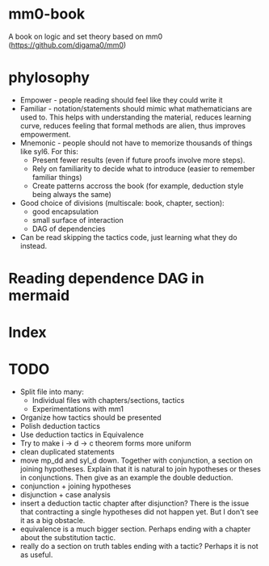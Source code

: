 # mm0-book

A book on logic and set theory based on mm0 (https://github.com/digama0/mm0)

# phylosophy

* Empower - people reading should feel like they could write it
* Familiar - notation/statements should mimic what mathematicians are used to.
  This helps with understanding the material, reduces learning curve, reduces feeling that
  formal methods are alien, thus improves empowerment.
* Mnemonic - people should not have to memorize thousands of things like syl6. For this:
  * Present fewer results (even if future proofs involve more steps).
  * Rely on familiarity to decide what to introduce (easier to remember familiar things)
  * Create patterns accross the book (for example, deduction style being always the same)
* Good choice of divisions (multiscale: book, chapter, section):
  * good encapsulation
  * small surface of interaction
  * DAG of dependencies
* Can be read skipping the tactics code, just learning what they do instead.

# Reading dependence DAG in mermaid

# Index

# TODO

* Split file into many:
  * Individual files with chapters/sections, tactics
  * Experimentations with mm1
* Organize how tactics should be presented
* Polish deduction tactics
* Use deduction tactics in Equivalence
* Try to make i -> d -> c theorem forms more uniform
* clean duplicated statements
* move mp_dd and syl_d down. Together with conjunction, a section on joining
  hypotheses. Explain that it is natural to join hypotheses or theses in conjunctions.
  Then give as an example the double deduction.
* conjunction + joining hypotheses
* disjunction + case analysis
* insert a deduction tactic chapter after disjunction? There is the issue that
  contracting a single hypotheses did not happen yet. But I don't see it as a big obstacle.
* equivalence is a much bigger section. Perhaps ending with a chapter about the substitution
  tactic.
* really do a section on truth tables ending with a tactic? Perhaps it is not as useful.